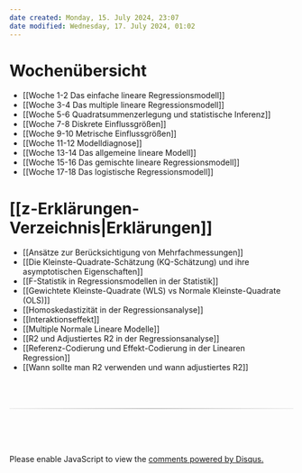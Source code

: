 ```yaml
---
date created: Monday, 15. July 2024, 23:07
date modified: Wednesday, 17. July 2024, 01:02
---
```


# Wochenübersicht

- [[Woche 1-2 Das einfache lineare Regressionsmodell]]
- [[Woche 3-4 Das multiple lineare Regressionsmodell]]
- [[Woche 5-6 Quadratsummenzerlegung und statistische Inferenz]]
- [[Woche 7-8 Diskrete Einflussgrößen]]
- [[Woche 9-10 Metrische Einflussgrößen]]
- [[Woche 11-12 Modelldiagnose]]
- [[Woche 13-14 Das allgemeine lineare Modell]]
- [[Woche 15-16 Das gemischte lineare Regressionsmodell]]
- [[Woche 17-18 Das logistische Regressionsmodell]]

# [[z-Erklärungen-Verzeichnis|Erklärungen]]

- [[Ansätze zur Berücksichtigung von Mehrfachmessungen]]
- [[Die Kleinste-Quadrate-Schätzung (KQ-Schätzung) und ihre asymptotischen Eigenschaften]]
- [[F-Statistik in Regressionsmodellen in der Statistik]]
- [[Gewichtete Kleinste-Quadrate (WLS) vs Normale Kleinste-Quadrate (OLS)]]
- [[Homoskedastizität in der Regressionsanalyse]]
- [[Interaktionseffekt]]
- [[Multiple Normale Lineare Modelle]]
- [[R2 und Adjustiertes R2 in der Regressionsanalyse]]
- [[Referenz-Codierung und Effekt-Codierung in der Linearen Regression]]
- [[Wann sollte man R2 verwenden und wann adjustiertes R2]]

<!-- DISQUS SCRIPT COMMENT START -->

<hr style="border: none; height: 2px; background: linear-gradient(to right, #f0f0f0, #ccc, #f0f0f0); margin-top: 4rem; margin-bottom: 5rem;">
<div id="disqus_thread"></div>
<script>
    /**
    *  RECOMMENDED CONFIGURATION VARIABLES: EDIT AND UNCOMMENT THE SECTION BELOW TO INSERT DYNAMIC VALUES FROM YOUR PLATFORM OR CMS.
    *  LEARN WHY DEFINING THESE VARIABLES IS IMPORTANT: https://disqus.com/admin/universalcode/#configuration-variables    */
    /*
    var disqus_config = function () {
    this.page.url = PAGE_URL;  // Replace PAGE_URL with your page's canonical URL variable
    this.page.identifier = PAGE_IDENTIFIER; // Replace PAGE_IDENTIFIER with your page's unique identifier variable
    };
    */
    (function() { // DON'T EDIT BELOW THIS LINE
    var d = document, s = d.createElement('script');
    s.src = 'https://myuninotes.disqus.com/embed.js';
    s.setAttribute('data-timestamp', +new Date());
    (d.head || d.body).appendChild(s);
    })();
</script>
<noscript>Please enable JavaScript to view the <a href="https://disqus.com/?ref_noscript">comments powered by Disqus.</a></noscript>

<!-- DISQUS SCRIPT COMMENT END -->
